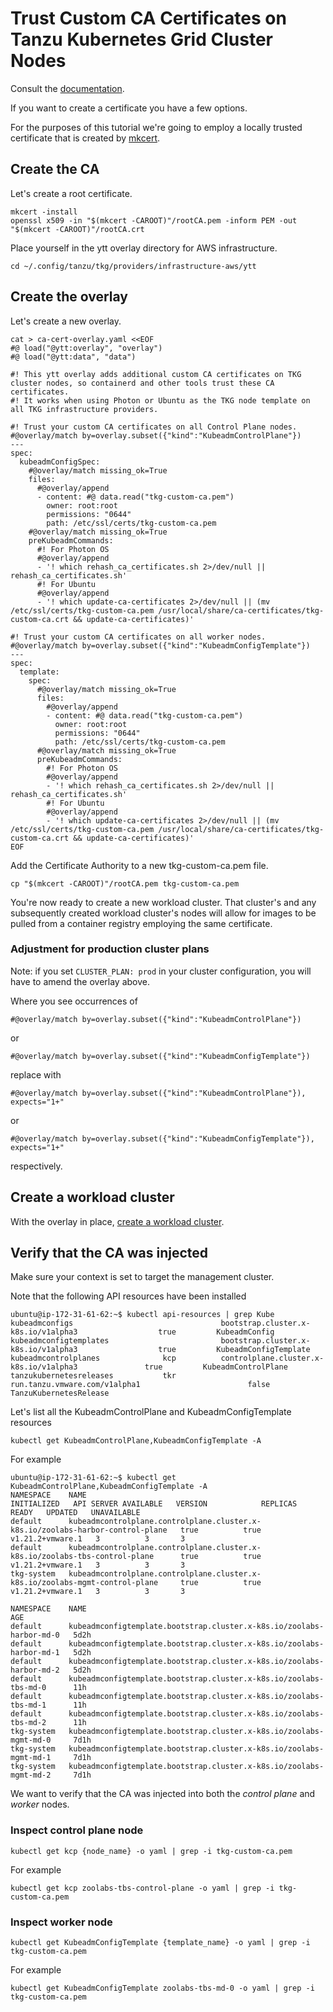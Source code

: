 # Trust Custom CA Certificates on Tanzu Kubernetes Grid Cluster Nodes

Consult the [documentation](https://docs.vmware.com/en/VMware-Tanzu-Kubernetes-Grid/1.4/vmware-tanzu-kubernetes-grid-14/GUID-cluster-lifecycle-secrets.html#custom-ca).

If you want to create a certificate you have a few options.

For the purposes of this tutorial we're going to employ a locally trusted certificate that is created by [mkcert](https://github.com/FiloSottile/mkcert).


## Create the CA

Let's create a root certificate.

```
mkcert -install
openssl x509 -in "$(mkcert -CAROOT)"/rootCA.pem -inform PEM -out "$(mkcert -CAROOT)"/rootCA.crt
```

Place yourself in the ytt overlay directory for AWS infrastructure.

```
cd ~/.config/tanzu/tkg/providers/infrastructure-aws/ytt
```


## Create the overlay

Let's create a new overlay.

```
cat > ca-cert-overlay.yaml <<EOF
#@ load("@ytt:overlay", "overlay")
#@ load("@ytt:data", "data")

#! This ytt overlay adds additional custom CA certificates on TKG cluster nodes, so containerd and other tools trust these CA certificates.
#! It works when using Photon or Ubuntu as the TKG node template on all TKG infrastructure providers.

#! Trust your custom CA certificates on all Control Plane nodes.
#@overlay/match by=overlay.subset({"kind":"KubeadmControlPlane"})
---
spec:
  kubeadmConfigSpec:
    #@overlay/match missing_ok=True
    files:
      #@overlay/append
      - content: #@ data.read("tkg-custom-ca.pem")
        owner: root:root
        permissions: "0644"
        path: /etc/ssl/certs/tkg-custom-ca.pem
    #@overlay/match missing_ok=True
    preKubeadmCommands:
      #! For Photon OS
      #@overlay/append
      - '! which rehash_ca_certificates.sh 2>/dev/null || rehash_ca_certificates.sh'
      #! For Ubuntu
      #@overlay/append
      - '! which update-ca-certificates 2>/dev/null || (mv /etc/ssl/certs/tkg-custom-ca.pem /usr/local/share/ca-certificates/tkg-custom-ca.crt && update-ca-certificates)'

#! Trust your custom CA certificates on all worker nodes.
#@overlay/match by=overlay.subset({"kind":"KubeadmConfigTemplate"})
---
spec:
  template:
    spec:
      #@overlay/match missing_ok=True
      files:
        #@overlay/append
        - content: #@ data.read("tkg-custom-ca.pem")
          owner: root:root
          permissions: "0644"
          path: /etc/ssl/certs/tkg-custom-ca.pem
      #@overlay/match missing_ok=True
      preKubeadmCommands:
        #! For Photon OS
        #@overlay/append
        - '! which rehash_ca_certificates.sh 2>/dev/null || rehash_ca_certificates.sh'
        #! For Ubuntu
        #@overlay/append
        - '! which update-ca-certificates 2>/dev/null || (mv /etc/ssl/certs/tkg-custom-ca.pem /usr/local/share/ca-certificates/tkg-custom-ca.crt && update-ca-certificates)'
EOF
```

Add the Certificate Authority to a new tkg-custom-ca.pem file.

```
cp "$(mkcert -CAROOT)"/rootCA.pem tkg-custom-ca.pem
```

You're now ready to create a new workload cluster.  That cluster's and any subsequently created workload cluster's nodes will allow for images to be pulled from a container registry employing the same certificate.

### Adjustment for production cluster plans

Note: if you set `CLUSTER_PLAN: prod` in your cluster configuration, you will have to amend the overlay above.

Where you see occurrences of

```
#@overlay/match by=overlay.subset({"kind":"KubeadmControlPlane"})
```
or

```
#@overlay/match by=overlay.subset({"kind":"KubeadmConfigTemplate"})
```

replace with

```
#@overlay/match by=overlay.subset({"kind":"KubeadmControlPlane"}), expects="1+"
```
or

```
#@overlay/match by=overlay.subset({"kind":"KubeadmConfigTemplate"}), expects="1+"
```
respectively.


## Create a workload cluster

With the overlay in place, [create a workload cluster](TKG.md#create-workload-cluster).


## Verify that the CA was injected

Make sure your context is set to target the management cluster.

Note that the following API resources have been installed

```
ubuntu@ip-172-31-61-62:~$ kubectl api-resources | grep Kube
kubeadmconfigs                                 bootstrap.cluster.x-k8s.io/v1alpha3                  true         KubeadmConfig
kubeadmconfigtemplates                         bootstrap.cluster.x-k8s.io/v1alpha3                  true         KubeadmConfigTemplate
kubeadmcontrolplanes              kcp          controlplane.cluster.x-k8s.io/v1alpha3               true         KubeadmControlPlane
tanzukubernetesreleases           tkr          run.tanzu.vmware.com/v1alpha1                        false        TanzuKubernetesRelease
```

Let's list all the KubeadmControlPlane and KubeadmConfigTemplate resources

```
kubectl get KubeadmControlPlane,KubeadmConfigTemplate -A
```

For example

```
ubuntu@ip-172-31-61-62:~$ kubectl get KubeadmControlPlane,KubeadmConfigTemplate -A
NAMESPACE    NAME                                                                             INITIALIZED   API SERVER AVAILABLE   VERSION            REPLICAS   READY   UPDATED   UNAVAILABLE
default      kubeadmcontrolplane.controlplane.cluster.x-k8s.io/zoolabs-harbor-control-plane   true          true                   v1.21.2+vmware.1   3          3       3
default      kubeadmcontrolplane.controlplane.cluster.x-k8s.io/zoolabs-tbs-control-plane      true          true                   v1.21.2+vmware.1   3          3       3
tkg-system   kubeadmcontrolplane.controlplane.cluster.x-k8s.io/zoolabs-mgmt-control-plane     true          true                   v1.21.2+vmware.1   3          3       3

NAMESPACE    NAME                                                                   AGE
default      kubeadmconfigtemplate.bootstrap.cluster.x-k8s.io/zoolabs-harbor-md-0   5d2h
default      kubeadmconfigtemplate.bootstrap.cluster.x-k8s.io/zoolabs-harbor-md-1   5d2h
default      kubeadmconfigtemplate.bootstrap.cluster.x-k8s.io/zoolabs-harbor-md-2   5d2h
default      kubeadmconfigtemplate.bootstrap.cluster.x-k8s.io/zoolabs-tbs-md-0      11h
default      kubeadmconfigtemplate.bootstrap.cluster.x-k8s.io/zoolabs-tbs-md-1      11h
default      kubeadmconfigtemplate.bootstrap.cluster.x-k8s.io/zoolabs-tbs-md-2      11h
tkg-system   kubeadmconfigtemplate.bootstrap.cluster.x-k8s.io/zoolabs-mgmt-md-0     7d1h
tkg-system   kubeadmconfigtemplate.bootstrap.cluster.x-k8s.io/zoolabs-mgmt-md-1     7d1h
tkg-system   kubeadmconfigtemplate.bootstrap.cluster.x-k8s.io/zoolabs-mgmt-md-2     7d1h
```

We want to verify that the CA was injected into both the _control plane_ and _worker_ nodes.

### Inspect control plane node

```
kubectl get kcp {node_name} -o yaml | grep -i tkg-custom-ca.pem
```

For example

```
kubectl get kcp zoolabs-tbs-control-plane -o yaml | grep -i tkg-custom-ca.pem
```

### Inspect worker node

```
kubectl get KubeadmConfigTemplate {template_name} -o yaml | grep -i tkg-custom-ca.pem
```

For example

```
kubectl get KubeadmConfigTemplate zoolabs-tbs-md-0 -o yaml | grep -i tkg-custom-ca.pem
```

